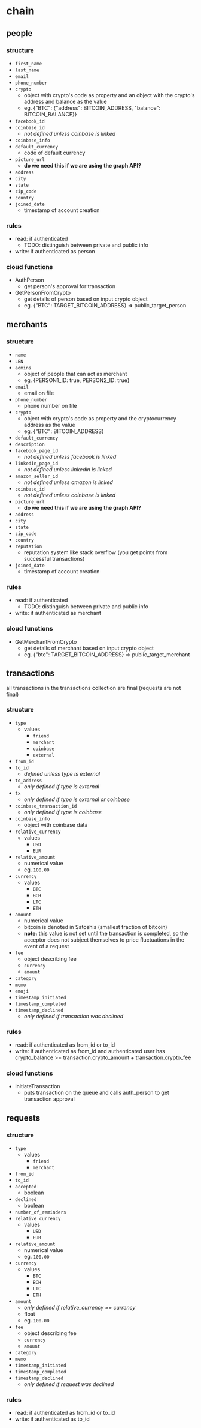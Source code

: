 # chain

## people

### structure

- `first_name`
- `last_name`
- `email`
- `phone_number`
- `crypto`
    - object with crypto's code as property and an object with the crypto's address and balance as the value
    - eg. {"BTC": {"address": BITCOIN_ADDRESS, "balance": BITCOIN_BALANCE}}
- `facebook_id`
- `coinbase_id`
    - *not defined unless coinbase is linked*
- `coinbase_info`
- `default_currency`
    - code of default currency
- `picture_url`
    - **do we need this if we are using the graph API?**
- `address`
- `city`
- `state`
- `zip_code`
- `country`
- `joined_date`
    - timestamp of account creation

### rules

- read: if authenticated
    - TODO: distinguish between private and public info
- write: if authenticated as person

### cloud functions

- AuthPerson
    - get person's approval for transaction
- GetPersonFromCrypto
    - get details of person based on input crypto object
    - eg. {"BTC": TARGET_BITCOIN_ADDRESS} => public_target_person



## merchants

### structure

- `name`
- `LBN`
- `admins`
    - object of people that can act as merchant
    - eg. {PERSON1_ID: true, PERSON2_ID: true}
- `email`
    - email on file
- `phone_number`
    - phone number on file
- `crypto`
    - object with crypto's code as property and the cryptocurrency address as the value
    - eg. {"BTC": BITCOIN_ADDRESS}
- `default_currency`
- `description`
- `facebook_page_id`
    - *not defined unless facebook is linked*
- `linkedin_page_id`
    - *not defined unless linkedin is linked*
- `amazon_seller_id`
    - *not defined unless amazon is linked*
- `coinbase_id`
    - *not defined unless coinbase is linked*
- `picture_url`
    - **do we need this if we are using the graph API?**
- `address`
- `city`
- `state`
- `zip_code`
- `country`
- `reputation`
    - reputation system like stack overflow (you get points from successful transactions)
- `joined_date`
    - timestamp of account creation

### rules

- read: if authenticated
    - TODO: distinguish between private and public info
- write: if authenticated as merchant

### cloud functions

- GetMerchantFromCrypto
    - get details of merchant based on input crypto object
    - eg. {"btc": TARGET_BITCOIN_ADDRESS} => public_target_merchant



## transactions

all transactions in the transactions collection are final (requests are not final)

### structure

- `type`
    - values
        - `friend`
        - `merchant`
        - `coinbase`
        - `external`
- `from_id`
- `to_id`
    - *defined unless type is external*
- `to_address`
    - *only defined if type is external*
- `tx`
    - *only defined if type is external or coinbase*
- `coinbase_transaction_id`
    - *only defined if type is coinbase*
- `coinbase_info`
    - object with coinbase data
- `relative_currency`
    - values
        - `USD`
        - `EUR`
- `relative_amount`
    - numerical value
    - eg. `100.00`
- `currency`
    - values
        - `BTC`
        - `BCH`
        - `LTC`
        - `ETH`
- `amount`
    - numerical value
    - bitcoin is denoted in Satoshis (smallest fraction of bitcoin)
    - **note:** this value is not set until the transaction is completed, so the acceptor does not subject themselves to
    price fluctuations in the event of a request
- `fee`
    - object describing fee
    - `currency`
    - `amount`
- `category`
- `memo`
- `emoji`
- `timestamp_initiated`
- `timestamp_completed`
- `timestamp_declined`
    - *only defined if transaction was declined*

### rules

- read: if authenticated as from_id or to_id
- write: if authenticated as from_id and authenticated user has crypto_balance >= transaction.crypto_amount + transaction.crypto_fee

### cloud functions

- InitiateTransaction
    - puts transaction on the queue and calls auth_person to get transaction approval



## requests

### structure

- `type`
    - values
        - `friend`
        - `merchant`
- `from_id`
- `to_id`
- `accepted`
    - boolean
- `declined`
    - boolean
- `number_of_reminders`
- `relative_currency`
    - values
        - `USD`
        - `EUR`
- `relative_amount`
    - numerical value
    - eg. `100.00`
- `currency`
    - values
        - `BTC`
        - `BCH`
        - `LTC`
        - `ETH`
- `amount`
    - *only defined if relative_currency == currency*
    - float
    - eg. `100.00`
- `fee`
    - object describing fee
    - `currency`
    - `amount`
- `category`
- `memo`
- `timestamp_initiated`
- `timestamp_completed`
- `timestamp_declined`
    - *only defined if request was declined*

### rules

- read: if authenticated as from_id or to_id
- write: if authenticated as to_id

